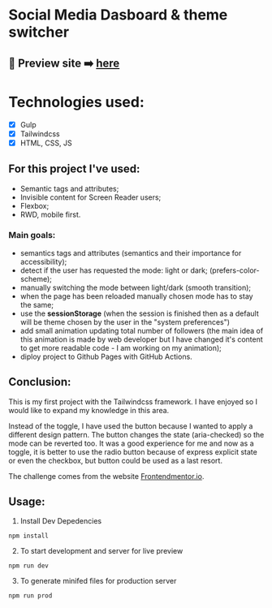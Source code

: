 # Social Media Dasboard & theme switcher

## 🎥  Preview site :arrow_right: [here](https://szymonrojek.github.io/sm-dashboard-theme-switcher/)

# Technologies used:
* [x] Gulp
* [x] Tailwindcss
* [x] HTML, CSS, JS

## For this project I've used:
- Semantic tags and attributes;
- Invisible content for Screen Reader users;
- Flexbox;
- RWD, mobile first.

### Main goals:
- semantics tags and attributes (semantics and their importance for accessibility);
- detect if the user has requested the mode: light or dark; (prefers-color-scheme);
- manually switching the mode between light/dark (smooth transition);
- when the page has been reloaded manually chosen mode has to stay the same;
- use the **sessionStorage** (when the session is finished then as a default will be theme chosen by the user in the "system preferences")
- add small animation updating total number of followers (the main idea of this animation is made by web developer but I have changed it's content to get more readable code - I am working on my animation);
- diploy project to Github Pages with GitHub Actions.

## Conclusion:
This is my first project with the Tailwindcss framework. I have enjoyed so I would like to expand my knowledge in this area.

Instead of the toggle, I have used the button because I wanted to apply a different design pattern. The button changes the state (aria-checked) so the mode can be reverted too. It was a good experience for me and now as a toggle, it is better to use the radio button because of express explicit state or even the checkbox, but button could be used as a last resort. 

The challenge comes from the website [Frontendmentor.io](https://www.frontendmentor.io/dashboard).

## Usage:

1. Install Dev Depedencies
```
npm install
```
2. To start development and server for live preview
```
npm run dev
```
3. To generate minifed files for production server
```
npm run prod 
```